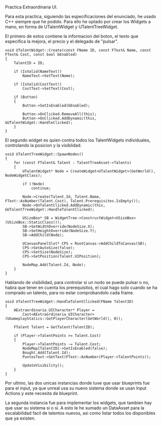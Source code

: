 
Practica Extraordinaria UI.

Para esta practica, siguiendo las especificaciones del enunciado, he usado C++ siempre que he podido. Para ello he optado por crear los Widgets a mano, en forma de UTalentWidget y UTalentTreeWidget.

El primero de estos contiene la informacion del boton, el texto que especifica la mejora, el precio y el delegado de "pulsar".

```
void UTalentWidget::Create(const FName ID, const FText& Name, const FText& Cost, const bool bEnabled)
{
	TalentID = ID;

	if (IsValid(NameText))
		NameText->SetText(Name);

	if (IsValid(CostText))
		CostText->SetText(Cost);

	if (Button)
	{
		Button->SetIsEnabled(bEnabled);
		
		Button->OnClicked.RemoveAll(this);
		Button->OnClicked.AddDynamic(this, &UTalentWidget::HandleClicked);
	}
}
```

El segundo widget es quien contra todos los TalentWidgets individuales, controlando la posicion y la visiblidad.

```
void UTalentTreeWidget::SpawnNodes()
{
    for (const FTalent& Talent : TalentTreeAsset->Talents)
    {
        UTalentWidget* Node = CreateWidget<UTalentWidget>(GetWorld(), NodeWidgetClass);
        
        if (!Node)
            continue;
        
        Node->Create(Talent.Id, Talent.Name, FText::AsNumber(Talent.Cost), Talent.Prerequisites.IsEmpty());
        Node->OnTalentClicked.AddDynamic(this, &UTalentTreeWidget::HandleTalentClicked);
        
        USizeBox* SB = WidgetTree->ConstructWidget<USizeBox>(USizeBox::StaticClass());
        SB->SetWidthOverride(NodeSize.X);
        SB->SetHeightOverride(NodeSize.Y);
        SB->AddChild(Node);

        UCanvasPanelSlot* CPS = RootCanvas->AddChildToCanvas(SB);
        CPS->SetAutoSize(false);
        CPS->SetSize(NodeSize);
        CPS->SetPosition(Talent.UIPosition);

        NodeMap.Add(Talent.Id, Node);
    }
}
```

Hablando de visibilidad, para controlar si un nodo se puede pulsar o no, habra que tener en cuenta los prerequisitos, el cual hago solo cuando se ha comprado un talento, para no estar comprobandolo cada frame.

```
void UTalentTreeWidget::HandleTalentClicked(FName TalentID)
{
    AExtraordinaria_UICharacter* Player =
        Cast<AExtraordinaria_UICharacter>(UGameplayStatics::GetPlayerCharacter(GetWorld(), 0));

    FTalent Talent = GetTalent(TalentID);
    
    if (Player->TalentPoints >= Talent.Cost)
    {
        Player->TalentPoints -= Talent.Cost;
        NodeMap[TalentID]->SetIsEnabled(false);
        Bought.Add(Talent.Id);
        PuntosText->SetText(FText::AsNumber(Player->TalentPoints));

        UpdateVisibility();
    }
}
```

Por ultimo, las dos unicas instancias donde tuve que usar blueprints fue para el input, ya que unreal usa su nuevo sistema donde se usan Input Actions y este necesita de blueprint.

La segunda instancia fue para implementar los widgets, que tambien hay que usar su sistema si o si. A esto le he sumado un DataAsset para la escalabilidad facil de talentos nuevos, asi como listar todos los disponibles que ya existen.
